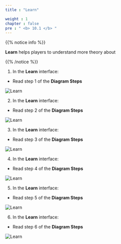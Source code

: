 ```yaml
---
title : "Learn"

weight : 1
chapter : false
pre : " <b> 10.1 </b> "
---
```


{{% notice info %}}

**Learn** helps players to understand more theory about

{{% /notice %}}


1. In the **Learn** interface:

- Read step 1 of the **Diagram Steps**

![Learn](/images/10-database/10.1-learn/1-learn.png?width=90pc)

2. In the **Learn** interface:

- Read step 2 of the **Diagram Steps**

![Learn](/images/10-database/10.1-learn/2-learn.png?width=90pc)

3. In the **Learn** interface:

- Read step 3 of the **Diagram Steps**

![Learn](/images/10-database/10.1-learn/3-learn.png?width=90pc)

4. In the **Learn** interface:

- Read step 4 of the **Diagram Steps**

![Learn](/images/10-database/10.1-learn/4-learn.png?width=90pc)

5. In the **Learn** interface:

- Read step 5 of the **Diagram Steps**

![Learn](/images/10-database/10.1-learn/5-learn.png?width=90pc)

6. In the **Learn** interface:

- Read step 6 of the **Diagram Steps**

![Learn](/images/10-database/10.1-learn/6-learn.png?width=90pc)
